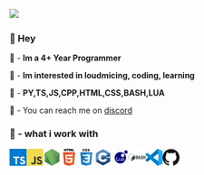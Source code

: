 [![](https://discord.c99.nl/widget/theme-4/696481194443014174.png)](https://discord.com/users/1127468714300805182)

### 🎸 Hey

🥤 - **Im a 4+ Year Programmer**

📢 - **Im interested in loudmicing, coding, learning**

🍾 - **PY,TS,JS,CPP,HTML,CSS,BASH,LUA**

🔪 - You can reach me on [discord](https://discord.com/users/1127468714300805182)

### 🚀 - what i work with
<img align="left" alt="TypeScript" width="30px" src="https://github.com/github/explore/blob/main/topics/typescript/typescript.png" />
<img align="left" alt="JavaScript" width="30px" src="https://raw.githubusercontent.com/github/explore/master/topics/javascript/javascript.png" />
<img align="left" alt="Node.js" width="30px" src="https://raw.githubusercontent.com/github/explore/master/topics/nodejs/nodejs.png" />
<img align="left" alt="HTML5" width="30px" src="https://raw.githubusercontent.com/github/explore/master/topics/html/html.png" />
<img align="left" alt="CSS3" width="30px" src="https://raw.githubusercontent.com/github/explore/master/topics/css/css.png" />
<img align="left" alt="CPP" width="30px" src="https://raw.githubusercontent.com/github/explore/master/topics/cpp/cpp.png" />
<img align="left" alt="LUA" width="30px" src="https://raw.githubusercontent.com/github/explore/master/topics/lua/lua.png" />
<img align="left" alt="BASH" width="30px" src="https://raw.githubusercontent.com/github/explore/master/topics/bash/bash.png" />
<img align="left" alt="Visual Studio Code" width="30px" src="https://raw.githubusercontent.com/github/explore/master/topics/visual-studio-code/visual-studio-code.png" />
<img align="left" alt="GitHub" width="30px" src="https://raw.githubusercontent.com/github/explore/master/topics/github/github.png" />
